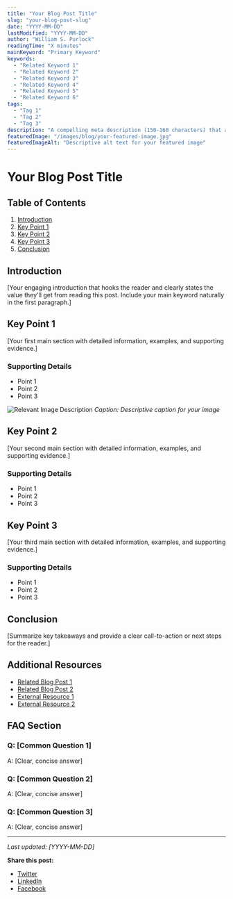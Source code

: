 ```yaml
---
title: "Your Blog Post Title"
slug: "your-blog-post-slug"
date: "YYYY-MM-DD"
lastModified: "YYYY-MM-DD"
author: "William S. Purlock"
readingTime: "X minutes"
mainKeyword: "Primary Keyword"
keywords:
  - "Related Keyword 1"
  - "Related Keyword 2"
  - "Related Keyword 3"
  - "Related Keyword 4"
  - "Related Keyword 5"
  - "Related Keyword 6"
tags:
  - "Tag 1"
  - "Tag 2"
  - "Tag 3"
description: "A compelling meta description (150-160 characters) that accurately describes your content and includes your main keyword."
featuredImage: "/images/blog/your-featured-image.jpg"
featuredImageAlt: "Descriptive alt text for your featured image"
---
```


# Your Blog Post Title

## Table of Contents
1. [Introduction](#introduction)
2. [Key Point 1](#key-point-1)
3. [Key Point 2](#key-point-2)
4. [Key Point 3](#key-point-3)
5. [Conclusion](#conclusion)

## Introduction
[Your engaging introduction that hooks the reader and clearly states the value they'll get from reading this post. Include your main keyword naturally in the first paragraph.]

## Key Point 1
[Your first main section with detailed information, examples, and supporting evidence.]

### Supporting Details
- Point 1
- Point 2
- Point 3

![Relevant Image Description](/images/blog/your-image-1.jpg)
*Caption: Descriptive caption for your image*

## Key Point 2
[Your second main section with detailed information, examples, and supporting evidence.]

### Supporting Details
- Point 1
- Point 2
- Point 3

## Key Point 3
[Your third main section with detailed information, examples, and supporting evidence.]

### Supporting Details
- Point 1
- Point 2
- Point 3

## Conclusion
[Summarize key takeaways and provide a clear call-to-action or next steps for the reader.]

## Additional Resources
- [Related Blog Post 1](/blog/related-post-1)
- [Related Blog Post 2](/blog/related-post-2)
- [External Resource 1](https://example.com/resource1)
- [External Resource 2](https://example.com/resource2)

## FAQ Section
### Q: [Common Question 1]
A: [Clear, concise answer]

### Q: [Common Question 2]
A: [Clear, concise answer]

### Q: [Common Question 3]
A: [Clear, concise answer]

---
*Last updated: [YYYY-MM-DD]*

**Share this post:**
- [Twitter](https://twitter.com/intent/tweet?text=Your%20Post%20Title&url=https://williamspurlock.com/blog/your-post-slug)
- [LinkedIn](https://www.linkedin.com/shareArticle?mini=true&url=https://williamspurlock.com/blog/your-post-slug&title=Your%20Post%20Title)
- [Facebook](https://www.facebook.com/sharer/sharer.php?u=https://williamspurlock.com/blog/your-post-slug) 